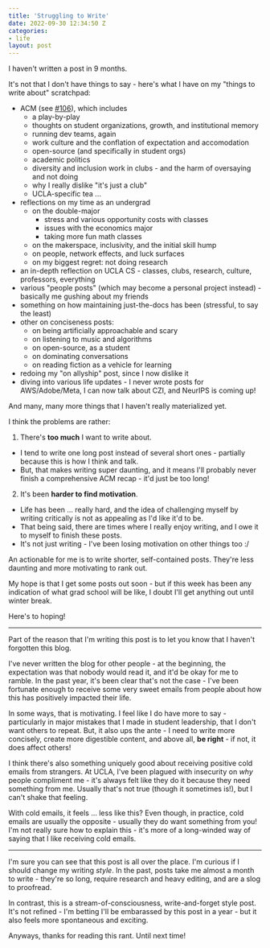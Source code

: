```yaml
---
title: 'Struggling to Write'
date: 2022-09-30 12:34:50 Z
categories:
- life
layout: post
---
```


I haven't written a post in 9 months.

It's not that I don't have things to say - here's what I have on my "things to write about" scratchpad:

- ACM (see [#106](https://github.com/mattxwang/lowkey/pull/106)), which includes
  - a play-by-play
  - thoughts on student organizations, growth, and institutional memory
  - running dev teams, again
  - work culture and the conflation of expectation and accomodation
  - open-source (and specifically in student orgs)
  - academic politics
  - diversity and inclusion work in clubs - and the harm of oversaying and not doing
  - why I really dislike "it's just a club"
  - UCLA-specific tea ...
- reflections on my time as an undergrad
  - on the double-major
    - stress and various opportunity costs with classes
    - issues with the economics major
    - taking more fun math classes
  - on the makerspace, inclusivity, and the initial skill hump
  - on people, network effects, and luck surfaces
  - on my biggest regret: not doing research
- an in-depth reflection on UCLA CS - classes, clubs, research, culture, professors, everything
- various "people posts" (which may become a personal project instead) - basically me gushing about my friends
- something on how maintaining just-the-docs has been (stressful, to say the least)
- other on conciseness posts:
  - on being artificially approachable and scary
  - on listening to music and algorithms
  - on open-source, as a student
  - on dominating conversations
  - on reading fiction as a vehicle for learning
- redoing my "on allyship" post, since I now dislike it
- diving into various life updates - I never wrote posts for AWS/Adobe/Meta, I can now talk about CZI, and NeurIPS is coming up!

And many, many more things that I haven't really materialized yet.

I think the problems are rather:

1. There's **too much** I want to write about.
  - I tend to write one long post instead of several short ones - partially because this is how I think and talk.
  - But, that makes writing super daunting, and it means I'll probably never finish a comprehensive ACM recap - it'd just be too long!
2. It's been **harder to find motivation**.
  - Life has been ... really hard, and the idea of challenging myself by writing critically is not as appealing as I'd like it'd to be.
  - That being said, there are times where I really enjoy writing, and I owe it to myself to finish these posts.
  - It's not just writing - I've been losing motivation on other things too :/

An actionable for me is to write shorter, self-contained posts. They're less daunting and more motivating to rank out.

My hope is that I get some posts out soon - but if this week has been any indication of what grad school will be like, I doubt I'll get anything out until winter break.

Here's to hoping!

----

Part of the reason that I'm writing this post is to let you know that I haven't forgotten this blog.

I've never written the blog for other people - at the beginning, the expectation was that nobody would read it, and it'd be okay for me to ramble. In the past year, it's been clear that's not the case - I've been fortunate enough to receive some very sweet emails from people about how this has positively impacted their life.

In some ways, that is motivating. I feel like I do have more to say - particularly in major mistakes that I made in student leadership, that I don't want others to repeat. But, it also ups the ante - I need to write more concisely, create more digestible content, and above all, **be right** - if not, it does affect others!

I think there's also something uniquely good about receiving positive cold emails from strangers. At UCLA, I've been plagued with insecurity on *why* people compliment me - it's always felt like they do it because they need something from me. Usually that's not true (though it sometimes is!), but I can't shake that feeling.

With cold emails, it feels ... less like this? Even though, in practice, cold emails are usually the opposite - usually they do want something from you! I'm not really sure how to explain this - it's more of a long-winded way of saying that I like receiving cold emails.

----

I'm sure you can see that this post is all over the place. I'm curious if I should change my writing *style*. In the past, posts take me almost a month to write - they're so long, require research and heavy editing, and are a slog to proofread.

In contrast, this is a stream-of-consciousness, write-and-forget style post. It's not refined - I'm betting I'll be embarassed by this post in a year - but it also feels more spontaneous and exciting.

Anyways, thanks for reading this rant. Until next time!
